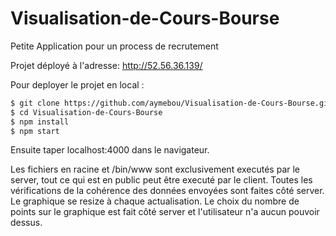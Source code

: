# Visualisation-de-Cours-Bourse
Petite Application pour un process de recrutement

Projet déployé à l'adresse: http://52.56.36.139/

Pour deployer le projet en local : 

```bash 
$ git clone https://github.com/aymebou/Visualisation-de-Cours-Bourse.git
$ cd Visualisation-de-Cours-Bourse
$ npm install
$ npm start
```

Ensuite taper localhost:4000 dans le navigateur.

Les fichiers en racine et /bin/www sont exclusivement executés par le server, tout ce qui est en public peut être executé par le client.
Toutes les vérifications de la cohérence des données envoyées sont faites côté server.
Le graphique se resize à chaque actualisation.
Le choix du nombre de points sur le graphique est fait côté server et l'utilisateur n'a aucun pouvoir dessus.
